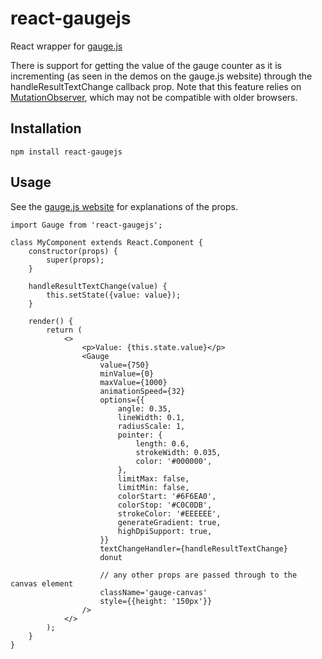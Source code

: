 # react-gaugejs
React wrapper for [gauge.js](https://bernii.github.io/gauge.js/)

There is support for getting the value of the gauge counter as it is incrementing (as seen in the demos on the gauge.js website) through the handleResultTextChange callback prop. Note that this feature relies on [MutationObserver](https://developer.mozilla.org/en-US/docs/Web/API/MutationObserver), which may not be compatible with older browsers.

## Installation
```
npm install react-gaugejs
```

## Usage
See the [gauge.js website](https://bernii.github.io/gauge.js/) for explanations of the props.
```
import Gauge from 'react-gaugejs';

class MyComponent extends React.Component {
    constructor(props) {
        super(props);
    }

    handleResultTextChange(value) {
        this.setState({value: value});
    }

    render() {
        return (
            <>
                <p>Value: {this.state.value}</p>
                <Gauge
                    value={750}
                    minValue={0}
                    maxValue={1000}
                    animationSpeed={32}
                    options={{
                        angle: 0.35,
                        lineWidth: 0.1,
                        radiusScale: 1,
                        pointer: {
                            length: 0.6,
                            strokeWidth: 0.035,
                            color: '#000000',
                        },
                        limitMax: false,
                        limitMin: false,
                        colorStart: '#6F6EA0',
                        colorStop: '#C0C0DB',
                        strokeColor: '#EEEEEE',
                        generateGradient: true,
                        highDpiSupport: true,
                    }}
                    textChangeHandler={handleResultTextChange}
                    donut

                    // any other props are passed through to the canvas element
                    className='gauge-canvas'
                    style={{height: '150px'}}
                />
            </>
        );
    }
}
```
